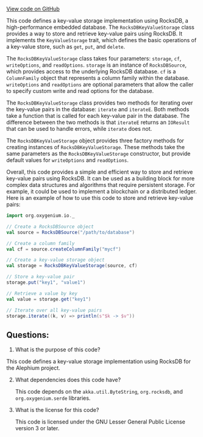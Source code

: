 [View code on GitHub](https://github.com/oxygenium/oxygenium/io/src/main/scala/org/oxygenium/io/RocksDBKeyValueStorage.scala)

This code defines a key-value storage implementation using RocksDB, a high-performance embedded database. The `RocksDBKeyValueStorage` class provides a way to store and retrieve key-value pairs using RocksDB. It implements the `KeyValueStorage` trait, which defines the basic operations of a key-value store, such as `get`, `put`, and `delete`.

The `RocksDBKeyValueStorage` class takes four parameters: `storage`, `cf`, `writeOptions`, and `readOptions`. `storage` is an instance of `RocksDBSource`, which provides access to the underlying RocksDB database. `cf` is a `ColumnFamily` object that represents a column family within the database. `writeOptions` and `readOptions` are optional parameters that allow the caller to specify custom write and read options for the database.

The `RocksDBKeyValueStorage` class provides two methods for iterating over the key-value pairs in the database: `iterate` and `iterateE`. Both methods take a function that is called for each key-value pair in the database. The difference between the two methods is that `iterateE` returns an `IOResult` that can be used to handle errors, while `iterate` does not.

The `RocksDBKeyValueStorage` object provides three factory methods for creating instances of `RocksDBKeyValueStorage`. These methods take the same parameters as the `RocksDBKeyValueStorage` constructor, but provide default values for `writeOptions` and `readOptions`.

Overall, this code provides a simple and efficient way to store and retrieve key-value pairs using RocksDB. It can be used as a building block for more complex data structures and algorithms that require persistent storage. For example, it could be used to implement a blockchain or a distributed ledger. Here is an example of how to use this code to store and retrieve key-value pairs:

```scala
import org.oxygenium.io._

// Create a RocksDBSource object
val source = RocksDBSource("/path/to/database")

// Create a column family
val cf = source.createColumnFamily("mycf")

// Create a key-value storage object
val storage = RocksDBKeyValueStorage(source, cf)

// Store a key-value pair
storage.put("key1", "value1")

// Retrieve a value by key
val value = storage.get("key1")

// Iterate over all key-value pairs
storage.iterate((k, v) => println(s"$k -> $v"))
```
## Questions: 
 1. What is the purpose of this code?
   
   This code defines a key-value storage implementation using RocksDB for the Alephium project.

2. What dependencies does this code have?
   
   This code depends on the `akka.util.ByteString`, `org.rocksdb`, and `org.oxygenium.serde` libraries.

3. What is the license for this code?
   
   This code is licensed under the GNU Lesser General Public License version 3 or later.